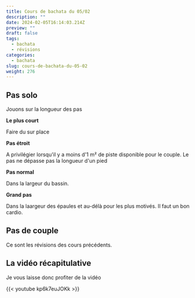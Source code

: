 ```yaml
---
title: Cours de bachata du 05/02
description: ""
date: 2024-02-05T16:14:03.214Z
preview: ""
draft: false
tags:
  - bachata
  - révisions
categories:
  - bachata
slug: cours-de-bachata-du-05-02
weight: 276
--- 
```


## Pas solo

Jouons sur la longueur des pas

**Le plus court**

Faire du sur place

**Pas étroit**

A privilégier lorsqu'il y a moins d'1 m² de piste disponible pour le couple. Le pas ne dépasse pas la longueur d'un pied

**Pas normal**

Dans la largeur du bassin.

**Grand pas**

Dans la laargeur des épaules et au-délà pour les plus motivés. Il faut un bon cardio. 

## Pas de couple

Ce sont les révisions des cours précédents.

## La vidéo récapitulative

Je vous laisse donc profiter de la vidéo

{{< youtube kp6k7euJOKk >}}

